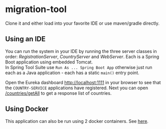 # migration-tool

Clone it and either load into your favorite IDE or use maven/gradle directly.

## Using an IDE

You can run the system in your IDE by running the three server classes in order: _RegistrationServer_, _CountryServer_ and _WebServer_.  Each is a Spring Boot application using embedded Tomcat.  
In Spring Tool Suite use `Run As ... Spring Boot App` otherwise just run each as a Java application - each has a static `main()` entry point.

Open the Eureka dashboard [http://localhost:1111](http://localhost:1111) in your browser to see that the `COUNTRY-SERVICE` applications have registered. Next you can open [/countries/getAll](http://localhost:2222/countries/getAll) to get a response list of countries.

## Using Docker

This application can also be run using 2 docker containers. See [here](use-docker.md).
